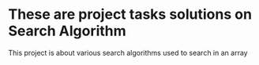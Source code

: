 # These are project tasks solutions on Search Algorithm

This project is about various search algorithms used to search in an array
